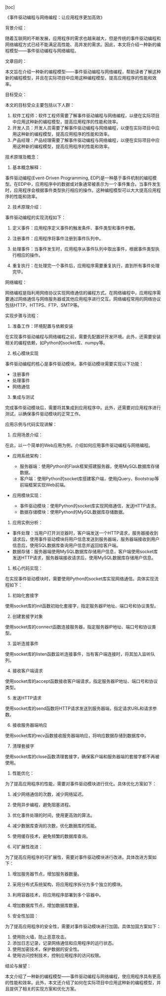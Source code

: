 
[toc]                    
                
                
《事件驱动编程与网络编程：让应用程序更加高效》

背景介绍：

随着互联网的不断发展，应用程序的需求也越来越大，但是传统的事件驱动编程和网络编程方式已经不能满足高性能、高并发的需求。因此，本文将介绍一种新的编程模型——事件驱动编程与网络编程。

文章目的：

本文旨在介绍一种新的编程模型——事件驱动编程与网络编程，帮助读者了解这种新的编程模型，并且在实际项目中应用这种编程模型，提高应用程序的性能和效率。

目标受众：

本文的目标受众主要包括以下人群：

1. 软件工程师：软件工程师需要了解事件驱动编程与网络编程，以便在实际项目中应用这种新的编程模型，提高应用程序的性能和效率。
2. 开发人员：开发人员需要了解事件驱动编程与网络编程，以便在实际项目中应用这种新的编程模型，提高应用程序的性能和效率。
3. 产品经理：产品经理需要了解事件驱动编程与网络编程，以便在实际项目中应用这种新的编程模型，提高应用程序的性能和效率。

技术原理及概念：

1. 基本概念解释：

事件驱动编程(Event-Driven Programming, EDP)是一种基于事件机制的编程模型。在EDP中，应用程序中的数据或对象通常被表示为一个事件集合。当事件发生时，应用程序会根据事件类型执行相应的操作。这种编程模型可以大大提高应用程序的性能和效率。

2. 技术原理介绍：

事件驱动编程的实现流程如下：

1) 定义事件：应用程序定义事件的触发条件、事件类型和事件参数。

2) 注册事件：应用程序将事件注册到事件队列中。

3) 处理事件：当事件发生时，应用程序从事件队列中取出事件，根据事件类型执行相应的操作。

4) 重复执行：在处理完一个事件后，应用程序需要重复执行，直到所有事件处理完毕。

网络编程：

网络编程是指利用网络协议实现网络通信的编程方式。在网络编程中，应用程序需要通过网络通信与网络服务器或其他应用程序进行交互。网络编程常用的网络协议包括HTTP、HTTPS、FTP、SMTP等。

实现步骤与流程：

1. 准备工作：环境配置与依赖安装

在实现事件驱动编程与网络编程之前，需要先配置好开发环境。此外，还需要安装相关的编程依赖，如Python的socket库、numpy等。

2. 核心模块实现

事件驱动编程的核心是事件驱动模块。事件驱动模块需要实现以下功能：

* 注册事件
* 处理事件
* 网络通信

3. 集成与测试

完成事件驱动模块后，需要将其集成到应用程序中。此外，还需要对应用程序进行测试，以确保事件驱动模块的正常工作。

应用示例与代码实现讲解：

1. 应用场景介绍：

在此，以一个简单的Web应用为例，介绍如何应用事件驱动编程与网络编程。

* 应用系统架构：
	+ 服务器端：使用Python的Flask框架搭建服务器，使用MySQL数据库存储数据。
	+ 客户端：使用Python的socket库搭建客户端，使用jQuery、Bootstrap等前端框架实现Web前端。

* 应用模块实现：
	+ 事件驱动模块：使用Python的socket库实现网络通信，发送HTTP请求。
	+ 数据存储模块：使用Python的MySQL数据库存储数据。

1. 应用实例分析：

* 事件处理：当用户打开浏览器时，客户端发送一个HTTP请求，服务器接收到请求后，使用事件驱动模块将用户信息发送到服务器端，服务器端接收到用户信息后，使用SQL数据库查询用户信息并返回给客户端。
* 数据存储：服务器端使用MySQL数据库存储用户信息，客户端使用socket库发送HTTP请求，服务器端接收请求后，使用MySQL数据库存储用户信息。
1. 核心代码实现：

在实现事件驱动模块时，需要使用Python的socket库实现网络通信。具体实现流程如下：

1. 初始化套接字

使用socket库的init函数初始化套接字，指定服务器IP地址、端口号和协议类型。

2. 创建套接字对象

使用socket库的connect函数连接服务器，指定服务器IP地址、端口号和协议类型。

3. 监听连接事件

使用socket库的listen函数监听连接事件，当有客户端连接时，将其加入监听队列。

4. 接收客户端请求

使用socket库的accept函数接收客户端请求，指定服务器IP地址、端口号和协议类型。

5. 发送HTTP请求

使用socket库的send函数将HTTP请求发送到服务器端，指定请求URL和请求参数。

6. 接收服务器端响应

使用socket库的recv函数接收服务器端响应，将响应数据存储到数据库中。

7. 清理套接字

使用socket库的close函数清理套接字，确保客户端和服务器端的套接字都不再被使用。

1. 性能优化：

为了提高应用程序的性能，需要对事件驱动模块进行优化。具体优化方案如下：

1. 减少网络通信的次数，减少网络延迟。
2. 使用异步编程，避免阻塞进程。
3. 优化事件处理的时间，使用更高效的算法。
4. 减少数据库查询的次数，优化数据库的性能。
5. 使用缓存技术，避免频繁的数据库查询。

1. 可扩展性改进：

为了提高应用程序的可扩展性，需要对事件驱动模块进行改进。具体改进方案如下：

1. 增加服务器节点，增加服务器数量。
2. 采用分布式系统架构，将应用程序拆分为多个独立的模块。
3. 利用容器技术，将应用程序部署到多个容器中。
4. 增加数据库节点，增加数据库数量。

1. 安全性加固：

为了提高应用程序的安全性，需要对事件驱动模块进行加固。具体加固方案如下：

1. 使用防火墙，防止恶意攻击。
2. 添加日志记录，记录网络通信和应用程序的运行状态。
3. 使用加密技术，保护数据的安全性。
4. 使用访问控制技术，控制应用程序的访问权限。

结论与展望：

本文介绍了一种新的编程模型——事件驱动编程与网络编程，使应用程序具有更高的性能和效率。此外，本文还介绍了如何在实际项目中应用这种新的编程模型，并且提供了相关的实现方案和优化方案。

